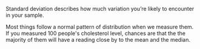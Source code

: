Standard deviation describes how much variation you’re likely to encounter in your sample.

Most things follow a normal pattern of distribution when we measure them.  If you measured 100 people's cholesterol level, chances are that the the majority of them will have a reading close by to the mean and the median. 
